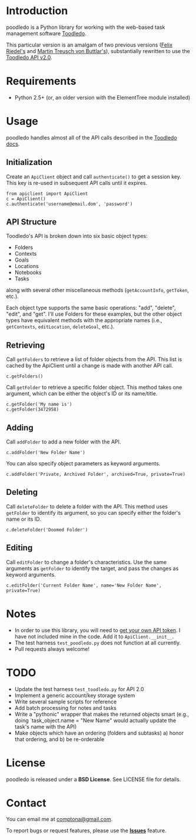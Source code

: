 Introduction
============
poodledo is a Python library for working with the web-based task management software [Toodledo](http://www.toodledo.com).

This particular version is an amalgam of two previous versions ([Felix Riedel's](http://code.google.com/p/poodledo/) and [Martin Treusch von Buttlar's](https://github.com/martint17r/poodledo)), substantially rewritten to use the [Toodledo API v2.0](http://api.toodledo.com/2/index.php).

Requirements
============
- Python 2.5+ (or, an older version with the ElementTree module installed)

Usage
=====
poodledo handles almost all of the API calls described in the [Toodledo docs](http://api.toodledo.com/2/index.php).

Initialization
--------------

Create an `ApiClient` object and call `authenticate()` to get a session key. This key is re-used in subsequent API calls until it expires.

    from apiclient import ApiClient
    c = ApiClient()
    c.authenticate('username@email.dom', 'password')

API Structure
-------------
Toodledo's API is broken down into six basic object types:
- Folders
- Contexts
- Goals
- Locations
- Notebooks
- Tasks

along with several other miscellaneous methods (`getAccountInfo`, `getToken`, etc.).

Each object type supports the same basic operations: "add", "delete", "edit", and "get". I'll use Folders for these examples, but the other object types have equivalent methods with the appropriate names (i.e., `getContexts`, `editLocation`, `deleteGoal`, etc.).

Retrieving
----------
Call `getFolders` to retrieve a list of folder objects from the API. This list is cached by the ApiClient until a change is made with another API call.

    c.getFolders()

Call `getFolder` to retrieve a specific folder object. This method takes one argument, which can be either the object's ID or its name/title.

    c.getFolder('My name is')
    c.getFolder(3472958)

Adding
------
Call `addFolder` to add a new folder with the API.

    c.addFolder('New Folder Name')

You can also specify object parameters as keyword arguments.

    c.addFolder('Private, Archived Folder', archived=True, private=True)

Deleting
--------
Call `deleteFolder` to delete a folder with the API. This method uses `getFolder` to identify its argument, so you can specify either the folder's name or its ID.

    c.deleteFolder('Doomed Folder')

Editing
-------
Call `editFolder` to change a folder's characteristics. Use the same arguments as `getFolder` to identify the target, and pass the changes as keyword arguments.

    c.editFolder('Current Folder Name', name='New Folder Name', private=True)

Notes
=====
- In order to use this library, you will need to [get your own API token](http://api.toodledo.com/2/account/doc_register.php). I have not included mine in the code. Add it to `ApiClient.__init__`.
- The test harness `test_poodledo.py` does not function at all currently.
- Pull requests always welcome!

TODO
====
- Update the test harness `test_toodledo.py` for API 2.0
- Implement a generic account/key storage system
- Write several sample scripts for reference
- Add batch processing for notes and tasks
- Write a "pythonic" wrapper that makes the returned objects smart (e.g., doing `task_object.name = "New Name" would actually update the task's name with the API)
- Make objects which have an ordering (folders and subtasks) a) honor that ordering, and b) be re-orderable

License
=======
poodledo is released under a **BSD License**. See LICENSE file for details.

Contact
=======
You can email me at comptona@gmail.com.

To report bugs or request features, please use the **[Issues](https://github.com/handyman5/poodledo/issues)** feature.
